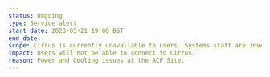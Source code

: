 ```yaml
---
status: Ongoing
type: Service alert
start_date: 2023-05-21 19:00 BST
end_date: 
scope: Cirrus is currently unavailable to users. Systems staff are investigating the impact on the system and we will notify users as soon as we have an update. 
impact: Users will not be able to connect to Cirrus. 
reason: Power and Cooling issues at the ACF Site.  
---
```

